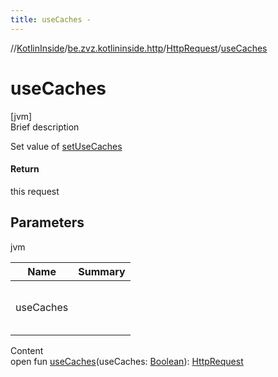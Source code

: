 ```yaml
---
title: useCaches -
---
```

//[KotlinInside](../../index.md)/[be.zvz.kotlininside.http](../index.md)/[HttpRequest](index.md)/[useCaches](use-caches.md)



# useCaches  
[jvm]  
Brief description  


Set value of [setUseCaches](https://docs.oracle.com/javase/7/docs/api/java/net/URLConnection.html#setUseCaches(boolean))



#### Return  


this request



## Parameters  
  
jvm  
  
|  Name|  Summary| 
|---|---|
| useCaches| <br><br><br><br>
  
  
Content  
open fun [useCaches](use-caches.md)(useCaches: [Boolean](https://kotlinlang.org/api/latest/jvm/stdlib/kotlin/-boolean/index.html)): [HttpRequest](index.md)  



